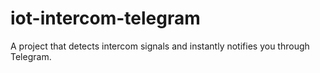# iot-intercom-telegram
A project that detects intercom signals and instantly notifies you through Telegram.
